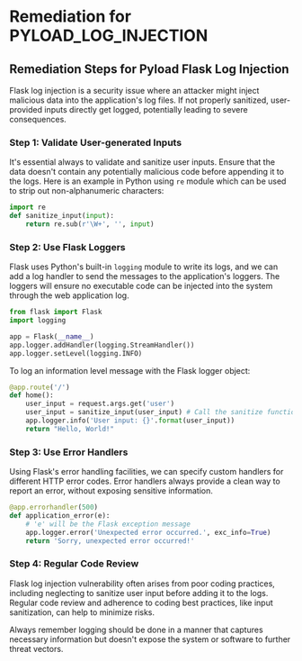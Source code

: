 # Remediation for PYLOAD_LOG_INJECTION

## Remediation Steps for Pyload Flask Log Injection

Flask log injection is a security issue where an attacker might inject malicious data into the application's log files. If not properly sanitized, user-provided inputs directly get logged, potentially leading to severe consequences.

### Step 1: Validate User-generated Inputs
It's essential always to validate and sanitize user inputs. Ensure that the data doesn't contain any potentially malicious code before appending it to the logs.
Here is an example in Python using `re` module which can be used to strip out non-alphanumeric characters:

```python
import re
def sanitize_input(input):
    return re.sub(r'\W+', '', input)
```

### Step 2: Use Flask Loggers 

Flask uses Python's built-in `logging` module to write its logs, and we can add a log handler to send the messages to the application's loggers.
The loggers will ensure no executable code can be injected into the system through the web application log.

```python
from flask import Flask
import logging

app = Flask(__name__)
app.logger.addHandler(logging.StreamHandler())
app.logger.setLevel(logging.INFO)
```
To log an information level message with the Flask logger object:

```python
@app.route('/')
def home():
    user_input = request.args.get('user')
    user_input = sanitize_input(user_input) # Call the sanitize function
    app.logger.info('User input: {}'.format(user_input))
    return "Hello, World!"
```

### Step 3: Use Error Handlers

Using Flask's error handling facilities, we can specify custom handlers for different HTTP error codes. Error handlers always provide a clean way to report an error, without exposing sensitive information.

```python
@app.errorhandler(500)
def application_error(e):
    # 'e' will be the Flask exception message
    app.logger.error('Unexpected error occurred.', exc_info=True) 
    return 'Sorry, unexpected error occurred!'
```

### Step 4: Regular Code Review 

Flask log injection vulnerability often arises from poor coding practices, including neglecting to sanitize user input before adding it to the logs. Regular code review and adherence to coding best practices, like input sanitization, can help to minimize risks. 

Always remember logging should be done in a manner that captures necessary information but doesn't expose the system or software to further threat vectors.
